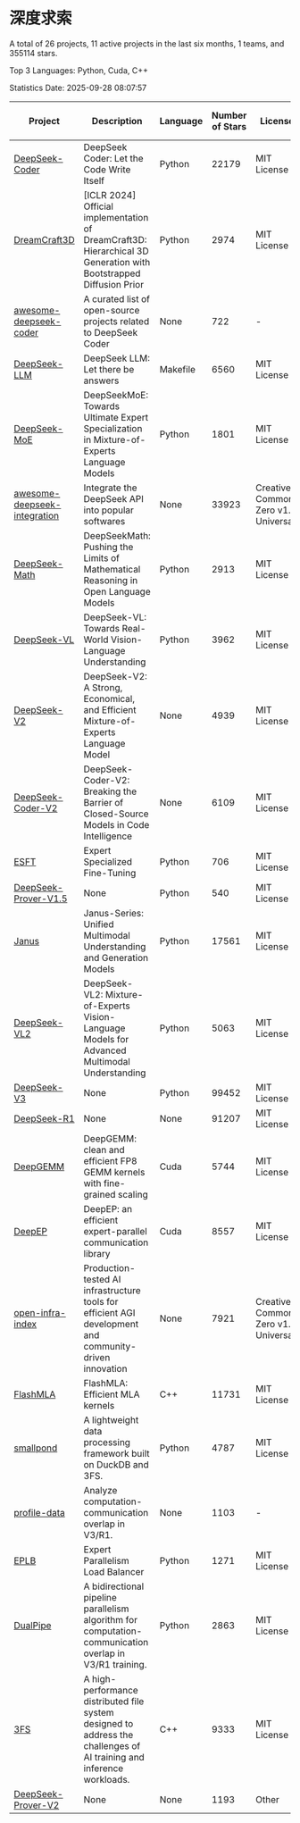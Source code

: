 # 深度求索

A total of 26 projects, 11 active projects in the last six months, 1 teams, and 355114 stars.

Top 3 Languages: Python, Cuda, C++

Statistics Date: 2025-09-28 08:07:57

| Project | Description | Language | Number of Stars | License | Creation Date | Last Updated Date | Last Pushed Date |
| --- | --- | --- | --- | --- | --- | --- | --- |
| [DeepSeek-Coder](https://github.com/deepseek-ai/DeepSeek-Coder) | DeepSeek Coder: Let the Code Write Itself | Python | 22179 | MIT License | 2023-10-20 | 2025-09-28 | 2024-05-21 |
| [DreamCraft3D](https://github.com/deepseek-ai/DreamCraft3D) | [ICLR 2024] Official implementation of DreamCraft3D: Hierarchical 3D Generation with Bootstrapped Diffusion Prior | Python | 2974 | MIT License | 2023-10-23 | 2025-09-26 | 2025-04-22 |
| [awesome-deepseek-coder](https://github.com/deepseek-ai/awesome-deepseek-coder) | A curated list of open-source projects related to DeepSeek Coder | None | 722 | - | 2023-11-06 | 2025-09-22 | 2024-04-03 |
| [DeepSeek-LLM](https://github.com/deepseek-ai/DeepSeek-LLM) | DeepSeek LLM: Let there be answers | Makefile | 6560 | MIT License | 2023-11-29 | 2025-09-28 | 2024-02-04 |
| [DeepSeek-MoE](https://github.com/deepseek-ai/DeepSeek-MoE) | DeepSeekMoE: Towards Ultimate Expert Specialization in Mixture-of-Experts Language Models | Python | 1801 | MIT License | 2024-01-02 | 2025-09-26 | 2024-01-16 |
| [awesome-deepseek-integration](https://github.com/deepseek-ai/awesome-deepseek-integration) | Integrate the DeepSeek API into popular softwares | None | 33923 | Creative Commons Zero v1.0 Universal | 2024-01-11 | 2025-09-28 | 2025-09-25 |
| [DeepSeek-Math](https://github.com/deepseek-ai/DeepSeek-Math) | DeepSeekMath: Pushing the Limits of Mathematical Reasoning in Open Language Models | Python | 2913 | MIT License | 2024-02-05 | 2025-09-27 | 2024-04-15 |
| [DeepSeek-VL](https://github.com/deepseek-ai/DeepSeek-VL) | DeepSeek-VL: Towards Real-World Vision-Language Understanding | Python | 3962 | MIT License | 2024-03-07 | 2025-09-25 | 2024-04-24 |
| [DeepSeek-V2](https://github.com/deepseek-ai/DeepSeek-V2) | DeepSeek-V2: A Strong, Economical, and Efficient Mixture-of-Experts Language Model | None | 4939 | MIT License | 2024-04-22 | 2025-09-26 | 2024-09-25 |
| [DeepSeek-Coder-V2](https://github.com/deepseek-ai/DeepSeek-Coder-V2) | DeepSeek-Coder-V2: Breaking the Barrier of Closed-Source Models in Code Intelligence | None | 6109 | MIT License | 2024-06-14 | 2025-09-28 | 2024-09-24 |
| [ESFT](https://github.com/deepseek-ai/ESFT) | Expert Specialized Fine-Tuning | Python | 706 | MIT License | 2024-07-04 | 2025-09-26 | 2025-05-22 |
| [DeepSeek-Prover-V1.5](https://github.com/deepseek-ai/DeepSeek-Prover-V1.5) | None | Python | 540 | MIT License | 2024-08-15 | 2025-09-24 | 2024-08-16 |
| [Janus](https://github.com/deepseek-ai/Janus) | Janus-Series: Unified Multimodal Understanding and Generation Models | Python | 17561 | MIT License | 2024-10-18 | 2025-09-28 | 2025-02-01 |
| [DeepSeek-VL2](https://github.com/deepseek-ai/DeepSeek-VL2) | DeepSeek-VL2: Mixture-of-Experts Vision-Language Models for Advanced Multimodal Understanding | Python | 5063 | MIT License | 2024-12-13 | 2025-09-28 | 2025-02-26 |
| [DeepSeek-V3](https://github.com/deepseek-ai/DeepSeek-V3) | None | Python | 99452 | MIT License | 2024-12-26 | 2025-09-28 | 2025-08-28 |
| [DeepSeek-R1](https://github.com/deepseek-ai/DeepSeek-R1) | None | None | 91207 | MIT License | 2025-01-20 | 2025-09-28 | 2025-06-27 |
| [DeepGEMM](https://github.com/deepseek-ai/DeepGEMM) | DeepGEMM: clean and efficient FP8 GEMM kernels with fine-grained scaling | Cuda | 5744 | MIT License | 2025-02-13 | 2025-09-28 | 2025-09-28 |
| [DeepEP](https://github.com/deepseek-ai/DeepEP) | DeepEP: an efficient expert-parallel communication library | Cuda | 8557 | MIT License | 2025-02-17 | 2025-09-28 | 2025-09-26 |
| [open-infra-index](https://github.com/deepseek-ai/open-infra-index) | Production-tested AI infrastructure tools for efficient AGI development and community-driven innovation | None | 7921 | Creative Commons Zero v1.0 Universal | 2025-02-21 | 2025-09-28 | 2025-05-15 |
| [FlashMLA](https://github.com/deepseek-ai/FlashMLA) | FlashMLA: Efficient MLA kernels | C++ | 11731 | MIT License | 2025-02-21 | 2025-09-27 | 2025-09-22 |
| [smallpond](https://github.com/deepseek-ai/smallpond) | A lightweight data processing framework built on DuckDB and 3FS. | Python | 4787 | MIT License | 2025-02-24 | 2025-09-26 | 2025-03-05 |
| [profile-data](https://github.com/deepseek-ai/profile-data) | Analyze computation-communication overlap in V3/R1. | None | 1103 | - | 2025-02-26 | 2025-09-26 | 2025-03-21 |
| [EPLB](https://github.com/deepseek-ai/EPLB) | Expert Parallelism Load Balancer | Python | 1271 | MIT License | 2025-02-26 | 2025-09-27 | 2025-03-24 |
| [DualPipe](https://github.com/deepseek-ai/DualPipe) | A bidirectional pipeline parallelism algorithm for computation-communication overlap in V3/R1 training. | Python | 2863 | MIT License | 2025-02-26 | 2025-09-27 | 2025-03-10 |
| [3FS](https://github.com/deepseek-ai/3FS) |  A high-performance distributed file system designed to address the challenges of AI training and inference workloads.  | C++ | 9333 | MIT License | 2025-02-27 | 2025-09-28 | 2025-09-23 |
| [DeepSeek-Prover-V2](https://github.com/deepseek-ai/DeepSeek-Prover-V2) | None | None | 1193 | Other | 2025-04-30 | 2025-09-27 | 2025-07-18 |
